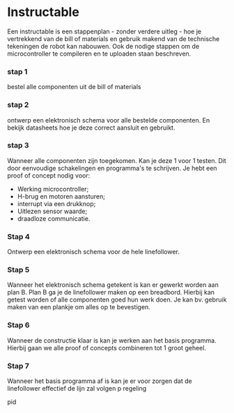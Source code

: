 # Instructable

Een instructable is een stappenplan - zonder verdere uitleg - hoe je vertrekkend van de bill of materials en gebruik makend van de technische tekeningen de robot kan nabouwen. Ook de nodige stappen om de microcontroller te compileren en te uploaden staan beschreven.  

### stap 1
bestel alle componenten uit de bill of materials  

### stap 2 
ontwerp een elektronisch schema voor alle bestelde componenten. En bekijk datasheets hoe je deze correct aansluit en gebruikt.

### stap 3
Wanneer alle componenten zijn toegekomen. Kan je deze 1 voor 1 testen. Dit door eenvoudige schakelingen en programma's te schrijven.
Je hebt een proof of concept nodig voor:
- Werking microcontroller;
- H-brug en motoren aansturen;
- interrupt via een drukknop;
- Uitlezen sensor waarde;
- draadloze communicatie.

### Stap 4
Ontwerp een elektronisch schema voor de hele linefollower. 

### Stap 5
Wanneer het elektronisch schema getekent is kan er gewerkt worden aan plan B. 
Plan B ga je de linefollower maken op een breadbord. Hierbij kan getest worden of alle componenten goed hun werk doen. 
Je kan bv. gebruik maken van een plankje om alles op te bevestigen. 

### Stap 6 
Wanneer de constructie klaar is kan je werken aan het basis programma. Hierbij gaan we alle proof of concepts combineren tot 1 groot geheel. 

### Stap 7
Wanneer het basis programma af is kan je er voor zorgen dat de linefollower effectief de lijn zal volgen
p regeling 

pid 

